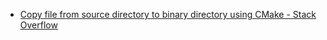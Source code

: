 - [Copy file from source directory to binary directory using CMake - Stack Overflow](https://stackoverflow.com/questions/34799916/copy-file-from-source-directory-to-binary-directory-using-cmake)
